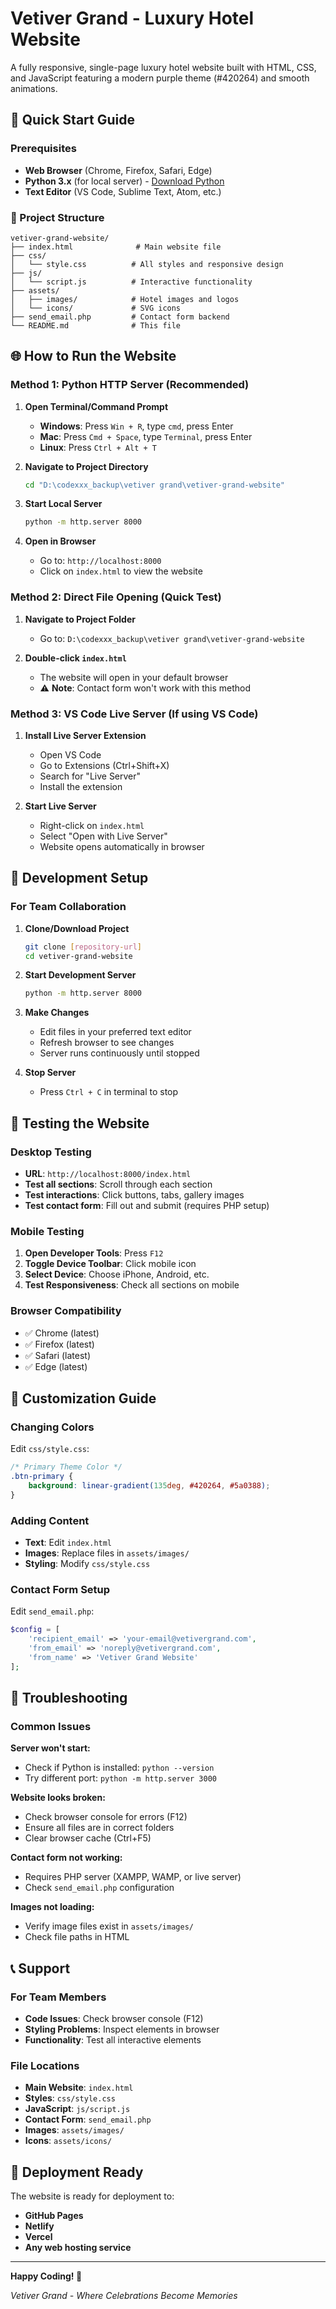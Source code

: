 # Vetiver Grand - Luxury Hotel Website

A fully responsive, single-page luxury hotel website built with HTML, CSS, and JavaScript featuring a modern purple theme (#420264) and smooth animations.

## 🚀 Quick Start Guide

### Prerequisites
- **Web Browser** (Chrome, Firefox, Safari, Edge)
- **Python 3.x** (for local server) - [Download Python](https://www.python.org/downloads/)
- **Text Editor** (VS Code, Sublime Text, Atom, etc.)

### 📁 Project Structure
```
vetiver-grand-website/
├── index.html              # Main website file
├── css/
│   └── style.css          # All styles and responsive design
├── js/
│   └── script.js          # Interactive functionality
├── assets/
│   ├── images/            # Hotel images and logos
│   └── icons/             # SVG icons
├── send_email.php         # Contact form backend
└── README.md              # This file
```

## 🌐 How to Run the Website

### Method 1: Python HTTP Server (Recommended)

1. **Open Terminal/Command Prompt**
   - **Windows**: Press `Win + R`, type `cmd`, press Enter
   - **Mac**: Press `Cmd + Space`, type `Terminal`, press Enter
   - **Linux**: Press `Ctrl + Alt + T`

2. **Navigate to Project Directory**
   ```bash
   cd "D:\codexxx_backup\vetiver grand\vetiver-grand-website"
   ```

3. **Start Local Server**
   ```bash
   python -m http.server 8000
   ```

4. **Open in Browser**
   - Go to: `http://localhost:8000`
   - Click on `index.html` to view the website

### Method 2: Direct File Opening (Quick Test)

1. **Navigate to Project Folder**
   - Go to: `D:\codexxx_backup\vetiver grand\vetiver-grand-website`

2. **Double-click `index.html`**
   - The website will open in your default browser
   - ⚠️ **Note**: Contact form won't work with this method

### Method 3: VS Code Live Server (If using VS Code)

1. **Install Live Server Extension**
   - Open VS Code
   - Go to Extensions (Ctrl+Shift+X)
   - Search for "Live Server"
   - Install the extension

2. **Start Live Server**
   - Right-click on `index.html`
   - Select "Open with Live Server"
   - Website opens automatically in browser

## 🔧 Development Setup

### For Team Collaboration

1. **Clone/Download Project**
   ```bash
   git clone [repository-url]
   cd vetiver-grand-website
   ```

2. **Start Development Server**
   ```bash
   python -m http.server 8000
   ```

3. **Make Changes**
   - Edit files in your preferred text editor
   - Refresh browser to see changes
   - Server runs continuously until stopped

4. **Stop Server**
   - Press `Ctrl + C` in terminal to stop

## 📱 Testing the Website

### Desktop Testing
- **URL**: `http://localhost:8000/index.html`
- **Test all sections**: Scroll through each section
- **Test interactions**: Click buttons, tabs, gallery images
- **Test contact form**: Fill out and submit (requires PHP setup)

### Mobile Testing
1. **Open Developer Tools**: Press `F12`
2. **Toggle Device Toolbar**: Click mobile icon
3. **Select Device**: Choose iPhone, Android, etc.
4. **Test Responsiveness**: Check all sections on mobile

### Browser Compatibility
- ✅ Chrome (latest)
- ✅ Firefox (latest)
- ✅ Safari (latest)
- ✅ Edge (latest)

## 🎨 Customization Guide

### Changing Colors
Edit `css/style.css`:
```css
/* Primary Theme Color */
.btn-primary {
    background: linear-gradient(135deg, #420264, #5a0388);
}
```

### Adding Content
- **Text**: Edit `index.html`
- **Images**: Replace files in `assets/images/`
- **Styling**: Modify `css/style.css`

### Contact Form Setup
Edit `send_email.php`:
```php
$config = [
    'recipient_email' => 'your-email@vetivergrand.com',
    'from_email' => 'noreply@vetivergrand.com',
    'from_name' => 'Vetiver Grand Website'
];
```

## 🐛 Troubleshooting

### Common Issues

**Server won't start:**
- Check if Python is installed: `python --version`
- Try different port: `python -m http.server 3000`

**Website looks broken:**
- Check browser console for errors (F12)
- Ensure all files are in correct folders
- Clear browser cache (Ctrl+F5)

**Contact form not working:**
- Requires PHP server (XAMPP, WAMP, or live server)
- Check `send_email.php` configuration

**Images not loading:**
- Verify image files exist in `assets/images/`
- Check file paths in HTML

## 📞 Support

### For Team Members
- **Code Issues**: Check browser console (F12)
- **Styling Problems**: Inspect elements in browser
- **Functionality**: Test all interactive elements

### File Locations
- **Main Website**: `index.html`
- **Styles**: `css/style.css`
- **JavaScript**: `js/script.js`
- **Contact Form**: `send_email.php`
- **Images**: `assets/images/`
- **Icons**: `assets/icons/`

## 🚀 Deployment Ready

The website is ready for deployment to:
- **GitHub Pages**
- **Netlify**
- **Vercel**
- **Any web hosting service**

---

**Happy Coding! 🎉**

*Vetiver Grand - Where Celebrations Become Memories*